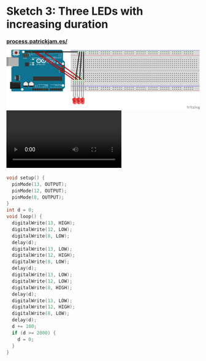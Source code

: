 # Sketch 3: Three LEDs with increasing duration

**[process.patrickjam.es/](https://process.patrickjam.es/2020/09/15/week-3-digital-output/)**

![sketch3 breadboard](/documentationAssets/sketch3_bb.png)
![sketch3 video](/documentationAssets/sketch3.mp4)

```c++
void setup() {
  pinMode(13, OUTPUT);
  pinMode(12, OUTPUT);
  pinMode(8, OUTPUT);
}
int d = 0;
void loop() {
  digitalWrite(13, HIGH);
  digitalWrite(12, LOW);
  digitalWrite(8, LOW);
  delay(d);
  digitalWrite(13, LOW);
  digitalWrite(12, HIGH);
  digitalWrite(8, LOW);
  delay(d);
  digitalWrite(13, LOW);
  digitalWrite(12, LOW);
  digitalWrite(8, HIGH);
  delay(d);
  digitalWrite(13, LOW);
  digitalWrite(12, HIGH);
  digitalWrite(8, LOW);
  delay(d);
  d += 100;
  if (d >= 2000) {
    d = 0;  
  }
}
```